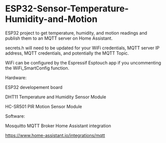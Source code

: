 # ESP32-Sensor-Temperature-Humidity-and-Motion
ESP32 project to get temperature, humidity, and motion readings and publish them to an MQTT server on Home Assistant. 

secrets.h will need to be updated for your WiFi credentials, MQTT server IP address, MQTT credentials, and potentially the MQTT Topic.

WiFi can be configured by the Espressif Esptouch app if you uncommenting the WiFi_SmartConfig function.


Hardware:

ESP32 developement board

DHT11 Temperature and Humidity Sensor Module

HC-SR501 PIR Motion Sensor Module


Software:

Mosquitto MQTT Broker Home Assistant integration

https://www.home-assistant.io/integrations/mqtt


